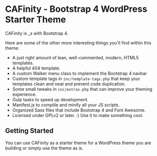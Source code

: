 CAFinity - Bootstrap 4 WordPress Starter Theme
===

CAFinity is _s with Bootstrap 4. 

Here are some of the other more interesting things you'll find within this theme:

* A just right amount of lean, well-commented, modern, HTML5 templates.
* A helpful 404 template.
* A custom Walker menu class to implement the Bootstrap 4 navbar
* Custom template tags in `inc/template-tags.php` that keep your templates clean and neat and prevent code duplication.
* Some small tweaks in `inc/extras.php` that can improve your theming experience.
* Gulp tasks to speed up development.
* Manifest.js to complile and minify all your JS scripts.
* Organized Sass files that include Bootstrap 4 and Font Awesome.
* Licensed under GPLv2 or later. :) Use it to make something cool.

Getting Started
---------------

You can use CAFinity as a starter theme for a WordPress theme you are building or simply use the theme as is. 
